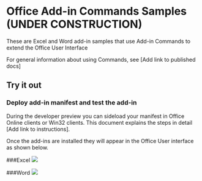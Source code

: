 
# Office Add-in Commands Samples (UNDER CONSTRUCTION)
These are Excel and Word add-in samples that use Add-in Commands to extend the Office User Interface

For general information about using Commands, see [Add link to published docs]



## Try it out

### Deploy add-in manifest and test the add-in
During the developer preview you can sideload your manifest in Office Online clients or Win32 clients. This document explains the steps in detail [Add link to instructions].

Once the add-ins are installed they will appear in the Office User interface as shown below. 

###Excel
![](http://i.imgur.com/OsRIk5E.png)

###Word
![](http://i.imgur.com/wrA6R3T.png)

        
    
